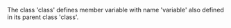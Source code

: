 The class 'class' defines member variable with name 'variable' also defined in its parent class 'class'.
